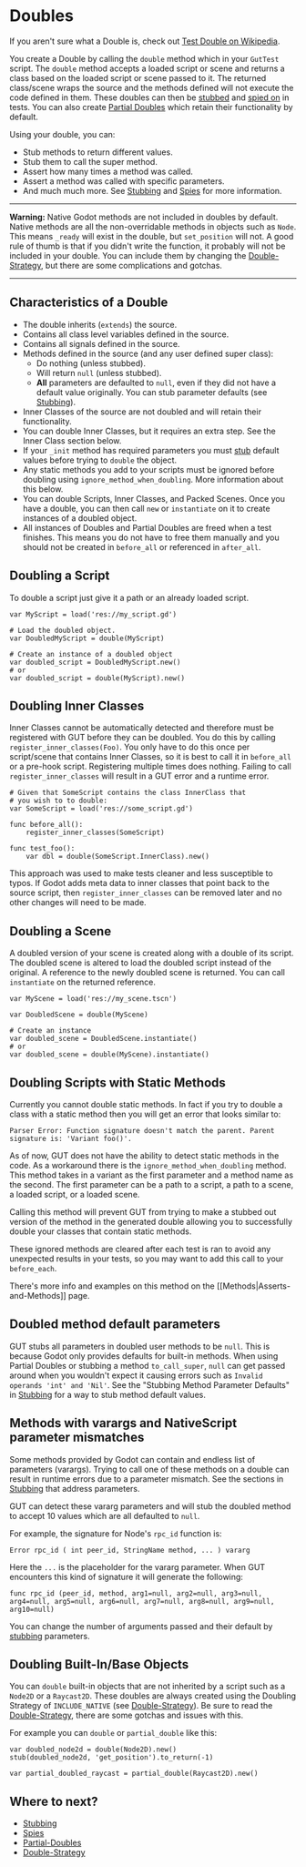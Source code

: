# Doubles
If you aren't sure what a Double is, check out [Test Double on Wikipedia](https://en.wikipedia.org/wiki/Test_double).

You create a Double by calling the `double` method which in your `GutTest` script.  The `double` method accepts a loaded script or scene and returns a class based on the loaded script or scene passed to it.  The returned class/scene wraps the source and the methods defined will not execute the code defined in them.  These doubles can then be [stubbed](Stubbing) and [spied on](Spies) in tests.  You can also create [Partial Doubles](Partial-Doubles) which retain their functionality by default.

Using your double, you can:
* Stub methods to return different values.
* Stub them to call the super method.
* Assert how many times a method was called.
* Assert a method was called with specific parameters.
* And much much more.  See [Stubbing](Stubbing) and [Spies](Spies) for more information.

<hr>

__Warning:__   Native Godot methods are not included in doubles by default.  Native methods are all the non-overridable methods in objects such as `Node`.  This means `_ready` will exist in the double, but `set_position` will not.  A good rule of thumb is that if you didn't write the function, it probably will not be included in your double.  You can include them by changing the [Double-Strategy](Double-Strategy), but there are some complications and gotchas.

<hr>

## Characteristics of a Double
* The double inherits (`extends`) the source.
* Contains all class level variables defined in the source.
* Contains all signals defined in the source.
* Methods defined in the source (and any user defined super class):
  * Do nothing (unless stubbed).
  * Will return `null` (unless stubbed).
  * __All__ parameters are defaulted to `null`, even if they did not have a default value originally.  You can stub parameter defaults (see [Stubbing](Stubbing)).
* Inner Classes of the source are not doubled and will retain their functionality.
* You can double Inner Classes, but it requires an extra step.  See the Inner Class section below.
* If your `_init` method has required parameters you must [stub](Stubbing) default values before trying to `double` the object.
* Any static methods you add to your scripts must be ignored before doubling using `ignore_method_when_doubling`.  More information about this below.
* You can double Scripts, Inner Classes, and Packed Scenes.  Once you have a double, you can then call `new` or `instantiate` on it to create instances of a doubled object.
* All instances of Doubles and Partial Doubles are freed when a test finishes.  This means you do not have to free them manually and you should not be created in `before_all` or referenced in `after_all`.


## Doubling a Script
To double a script just give it a path or an already loaded script.
``` gdscript
var MyScript = load('res://my_script.gd')

# Load the doubled object.
var DoubledMyScript = double(MyScript)

# Create an instance of a doubled object
var doubled_script = DoubledMyScript.new()
# or
var doubled_script = double(MyScript).new()
```


## Doubling Inner Classes
Inner Classes cannot be automatically detected and therefore must be registered with GUT before they can be doubled.  You do this by calling `register_inner_classes(Foo)`.  You only have to do this once per script/scene that contains Inner Classes, so it is best to call it in `before_all` or a pre-hook script.  Registering multiple times does nothing.  Failing to call `register_inner_classes` will result in a GUT error and a runtime error.

```gdscript
# Given that SomeScript contains the class InnerClass that
# you wish to to double:
var SomeScript = load('res://some_script.gd')

func before_all():
    register_inner_classes(SomeScript)

func test_foo():
    var dbl = double(SomeScript.InnerClass).new()
```
This approach was used to make tests cleaner and less susceptible to typos.  If Godot adds meta data to inner classes that point back to the source script, then `register_inner_classes` can be removed later and no other changes will need to be made.


## Doubling a Scene
A doubled version of your scene is created along with a double of its script.  The doubled scene is altered to load the doubled script instead of the original.  A reference to the newly doubled scene is returned.  You can call `instantiate` on the returned reference.

``` gdscript
var MyScene = load('res://my_scene.tscn')

var DoubledScene = double(MyScene)

# Create an instance
var doubled_scene = DoubledScene.instantiate()
# or
var doubled_scene = double(MyScene).instantiate()
```


## Doubling Scripts with Static Methods
Currently you cannot double static methods.  In fact if you try to double a class with a static method then you will get an error that looks similar to:
```
Parser Error: Function signature doesn't match the parent. Parent signature is: 'Variant foo()'.
```
As of now, GUT does not have the ability to detect static methods in the code.  As a workaround there is the `ignore_method_when_doubling` method.  This method takes in a variant as the first parameter and a method name as the second.  The first parameter can be a path to a script, a path to a scene, a loaded script, or a loaded scene.

Calling this method will prevent GUT from trying to make a stubbed out version of the method in the generated double allowing you to successfully double your classes that contain static methods.

These ignored methods are cleared after each test is ran to avoid any unexpected results in your tests, so you may want to add this call to your `before_each`.

There's more info and examples on this method on the [[Methods|Asserts-and-Methods]] page.


## Doubled method default parameters
GUT stubs all parameters in doubled user methods to be `null`.  This is because Godot only provides defaults for built-in methods.  When using Partial Doubles or stubbing a method `to_call_super`, `null` can get passed around when you wouldn't expect it causing errors such as `Invalid operands 'int' and 'Nil'`.  See the "Stubbing Method Parameter Defaults" in [Stubbing](Stubbing) for a way to stub method default values.


## Methods with varargs and NativeScript parameter mismatches
Some methods provided by Godot can contain and endless list of parameters (varargs).  Trying to call one of these methods on a double can result in runtime errors due to a parameter mismatch.  See the sections in [Stubbing](Stubbing) that address parameters.

GUT can detect these vararg parameters and will stub the doubled method to accept 10 values which are all defaulted to `null`.

For example, the signature for Node's `rpc_id` function is:
``` gdscript
Error rpc_id ( int peer_id, StringName method, ... ) vararg
```
Here the `...` is the placeholder for the vararg parameter.  When GUT encounters this kind of signature it will generate the following:
```gdscript
func rpc_id (peer_id, method, arg1=null, arg2=null, arg3=null, arg4=null, arg5=null, arg6=null, arg7=null, arg8=null, arg9=null, arg10=null)
```

You can change the number of arguments passed and their default by [stubbing](Stubbing) parameters.


## Doubling Built-In/Base Objects
You can `double` built-in objects that are not inherited by a script such as a `Node2D` or a `Raycast2D`.  These doubles are always created using the Doubling Strategy of `INCLUDE_NATIVE` (see [Double-Strategy](Double-Strategy)).  Be sure to read the [Double-Strategy](Double-Strategy), there are some gotchas and issues with this.

For example you can `double` or `partial_double` like this:
``` gdscript
var doubled_node2d = double(Node2D).new()
stub(doubled_node2d, 'get_position').to_return(-1)

var partial_doubled_raycast = partial_double(Raycast2D).new()
```


## Where to next?
* [Stubbing](Stubbing)
* [Spies](Spies)
* [Partial-Doubles](Partial-Doubles)
* [Double-Strategy](Double-Strategy)
